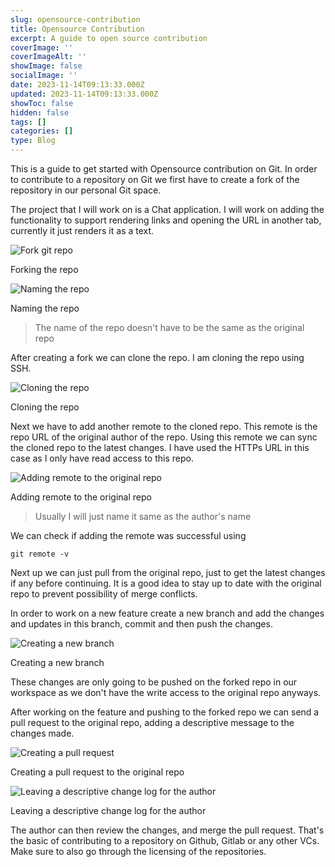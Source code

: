 ```yaml
---
slug: opensource-contribution
title: Opensource Contribution
excerpt: A guide to open source contribution
coverImage: ''
coverImageAlt: ''
showImage: false
socialImage: ''
date: 2023-11-14T09:13:33.000Z
updated: 2023-11-14T09:13:33.000Z
showToc: false
hidden: false
tags: []
categories: []
type: Blog
---
```


This is a guide to get started with Opensource contribution on Git. In order to contribute to a repository on Git we first have to create a fork of the repository in our personal Git space.

The project that I will work on is a Chat application. I will work on adding the functionality to support rendering links and opening the URL in another tab, currently it just renders it as a text.

![Fork git repo](https://dev-to-uploads.s3.amazonaws.com/uploads/articles/vht17fd217dhn5szh74w.png)<figcaption>Forking the repo</figcaption>

![Naming the repo](https://dev-to-uploads.s3.amazonaws.com/uploads/articles/dw8li0n1sab9lvcstssl.png)<figcaption>Naming the repo</figcaption>

> The name of the repo doesn't have to be the same as the original repo

After creating a fork we can clone the repo. I am cloning the repo using SSH.

![Cloning the repo](https://dev-to-uploads.s3.amazonaws.com/uploads/articles/kyzevuvj3xrz1h0zj04w.png)<figcaption>Cloning the repo</figcation>

Next we have to add another remote to the cloned repo. This remote is the repo URL of the original author of the repo. Using this remote we can sync the cloned repo to the latest changes. I have used the HTTPs URL in this case as I only have read access to this repo.

![Adding remote to the original repo](https://dev-to-uploads.s3.amazonaws.com/uploads/articles/bro5t9txna1w3l0y0q2z.png)<figcaption>Adding remote to the original repo</figcaption>

> Usually I will just name it same as the author's name

We can check if adding the remote was successful using

```shell
git remote -v
```

Next up we can just pull from the original repo, just to get the latest changes if any before continuing. It is a good idea to stay up to date with the original repo to prevent possibility of merge conflicts.

In order to work on a new feature create a new branch and add the changes and updates in this branch, commit and then push the changes.

![Creating a new branch](https://dev-to-uploads.s3.amazonaws.com/uploads/articles/iu6crtffgpr6x00tdigo.png)<figcaption>Creating a new branch</figcaption>

These changes are only going to be pushed on the forked repo in our workspace as we don't have the write access to the original repo anyways.

After working on the feature and pushing to the forked repo we can send a pull request to the original repo, adding a descriptive message to the changes made.

![Creating a pull request](https://dev-to-uploads.s3.amazonaws.com/uploads/articles/uum0i6wkp64zr1eo7n52.png)<figcaption>Creating a pull request to the original repo</figcaption>

![Leaving a descriptive change log for the author](https://dev-to-uploads.s3.amazonaws.com/uploads/articles/4z2g7zmyv5mrd0567hwi.png)<figcaption>Leaving a descriptive change log for the author</figcaption>

The author can then review the changes, and merge the pull request.
That's the basic of contributing to a repository on Github, Gitlab or any other VCs.
Make sure to also go through the licensing of the repositories.
